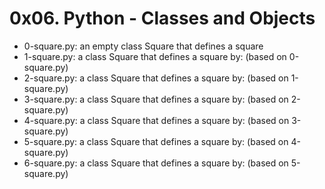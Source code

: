 # 0x06. Python - Classes and Objects

* 0-square.py: an empty class Square that defines a square
* 1-square.py: a class Square that defines a square by: (based on 0-square.py)
* 2-square.py: a class Square that defines a square by: (based on 1-square.py)
* 3-square.py: a class Square that defines a square by: (based on 2-square.py)
* 4-square.py: a class Square that defines a square by: (based on 3-square.py)
* 5-square.py: a class Square that defines a square by: (based on 4-square.py)
* 6-square.py: a class Square that defines a square by: (based on 5-square.py)